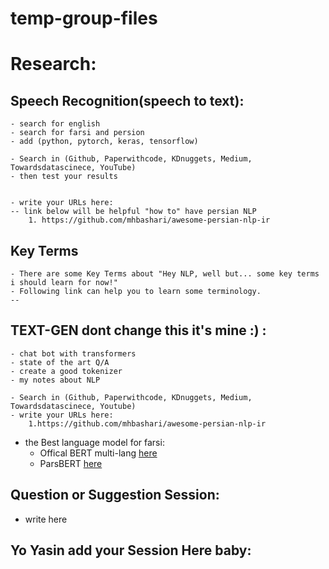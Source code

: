 # temp-group-files

# Research:
## Speech Recognition(speech to text):
    - search for english
    - search for farsi and persion
    - add (python, pytorch, keras, tensorflow)

    - Search in (Github, Paperwithcode, KDnuggets, Medium, Towardsdatascinece, YouTube)
    - then test your results


    - write your URLs here:
    -- link below will be helpful "how to" have persian NLP
        1. https://github.com/mhbashari/awesome-persian-nlp-ir
        
        
        
## Key Terms 
    - There are some Key Terms about "Hey NLP, well but... some key terms i should learn for now!"
    - Following link can help you to learn some terminology.
    -- 



## TEXT-GEN dont change this it's mine :) :
    - chat bot with transformers
    - state of the art Q/A
    - create a good tokenizer
    - my notes about NLP
    
    - Search in (Github, Paperwithcode, KDnuggets, Medium, Towardsdatascinece, Youtube)
    - write your URLs here:
        1.https://github.com/mhbashari/awesome-persian-nlp-ir
        
 - the Best language model for farsi:
    * Offical BERT multi-lang [here](https://github.com/google-research/bert/blob/master/multilingual.md)
    * ParsBERT [here](https://github.com/hooshvare/parsbert)
       
        


## Question or Suggestion Session:
   - write here
   
   
   
## Yo Yasin add your Session Here baby:


